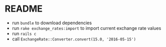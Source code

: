 # README

* run ```bundle``` to download dependencies
* run ```rake exchange_rates:import``` to import current exchange rate values
* run ```rails c```
* call ```ExchangeRate::Converter.convert(15.0, '2016-05-15')```
